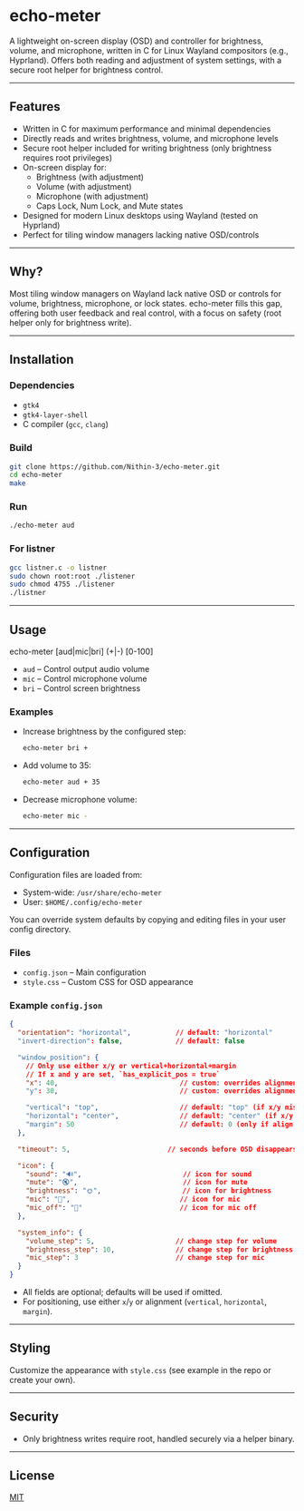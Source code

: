 # echo-meter

A lightweight on-screen display (OSD) and controller for brightness, volume, and microphone, written in C for Linux Wayland compositors (e.g., Hyprland). Offers both reading and adjustment of system settings, with a secure root helper for brightness control.

---

## Features

- Written in C for maximum performance and minimal dependencies
- Directly reads and writes brightness, volume, and microphone levels
- Secure root helper included for writing brightness (only brightness requires root privileges)
- On-screen display for:
  - Brightness (with adjustment)
  - Volume (with adjustment)
  - Microphone (with adjustment)
  - Caps Lock, Num Lock, and Mute states
- Designed for modern Linux desktops using Wayland (tested on Hyprland)
- Perfect for tiling window managers lacking native OSD/controls

---

## Why?

Most tiling window managers on Wayland lack native OSD or controls for volume, brightness, microphone, or lock states. echo-meter fills this gap, offering both user feedback and real control, with a focus on safety (root helper only for brightness write).

---

## Installation

### Dependencies

- `gtk4`
- `gtk4-layer-shell`
- C compiler (`gcc`, `clang`)

### Build

```sh
git clone https://github.com/Nithin-3/echo-meter.git
cd echo-meter
make
```

### Run

```sh
./echo-meter aud
```

### For listner
```sh
gcc listner.c -o listner
sudo chown root:root ./listener
sudo chmod 4755 ./listener
./listner
```

---

## Usage

echo-meter [aud|mic|bri] (+|-) [0-100]

- `aud` – Control output audio volume
- `mic` – Control microphone volume
- `bri` – Control screen brightness

### Examples
- Increase brightness by the configured step:
  ```sh
  echo-meter bri +
  ```
- Add volume to 35:
  ```sh
  echo-meter aud + 35
  ```
- Decrease microphone volume:
  ```sh
  echo-meter mic -
  ```

---

## Configuration

Configuration files are loaded from:
- System-wide: `/usr/share/echo-meter`
- User: `$HOME/.config/echo-meter`

You can override system defaults by copying and editing files in your user config directory.

### Files

- `config.json` – Main configuration
- `style.css` – Custom CSS for OSD appearance

### Example `config.json`

```json
{
  "orientation": "horizontal",           // default: "horizontal"
  "invert-direction": false,             // default: false

  "window_position": {
    // Only use either x/y or vertical+horizontal+margin
    // If x and y are set, `has_explicit_pos = true`
    "x": 40,                              // custom: overrides alignment
    "y": 30,                              // custom: overrides alignment

    "vertical": "top",                    // default: "top" (if x/y missing)
    "horizontal": "center",               // default: "center" (if x/y missing)
    "margin": 50                          // default: 0 (only if align used)
  },

  "timeout": 5,                        // seconds before OSD disappears

  "icon": {
    "sound": "🔊",                         // icon for sound
    "mute": "🔇",                          // icon for mute
    "brightness": "🌞",                    // icon for brightness
    "mic": "🎤",                           // icon for mic
    "mic_off": "🙊"                        // icon for mic off
  },

  "system_info": {
    "volume_step": 5,                    // change step for volume
    "brightness_step": 10,               // change step for brightness
    "mic_step": 3                        // change step for mic
  }
}
```

- All fields are optional; defaults will be used if omitted.
- For positioning, use either `x`/`y` or alignment (`vertical`, `horizontal`, `margin`).

---

## Styling

Customize the appearance with `style.css` (see example in the repo or create your own).

---

## Security

- Only brightness writes require root, handled securely via a helper binary.

---

## License

[MIT](LICENSE)
